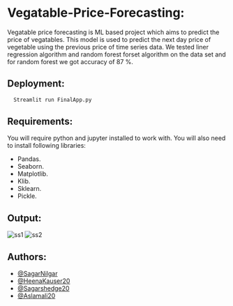 
# Vegatable-Price-Forecasting:
Vegatable price forecasting is ML based project which aims to predict the price of vegatables.
This model is used to predict the next day price of vegetable using the previous price of time series data.
We tested liner regression algorithm and random forest forset algorithm on the data set and for random forest we got accuracy of 87 %.

## Deployment:



```bash
  Streamlit run FinalApp.py
```


## Requirements:
 You will require python and jupyter installed to work with. 
 You will also need to install following libraries:
- Pandas. 
- Seaborn. 
- Matplotlib. 
- Klib.
- Sklearn. 
- Pickle.

## Output:
![ss1](https://user-images.githubusercontent.com/99079432/155480121-1ecde7e7-70e1-417e-9736-f8fe9f33d790.jpeg)
![ss2](https://user-images.githubusercontent.com/99079432/155480381-143ee691-2199-4293-b56a-dad08da93989.jpeg)





## Authors:

- [@SagarNilgar](https://github.com/SagarNilgar)
- [@HeenaKauser20](https://github.com/HeenaKauser20)
- [@Sagarshedge20](https://github.com/Sagarshedge20)
- [@Aslamali20](https://github.com/aslamali20)



